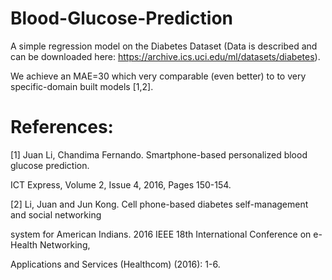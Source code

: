 # Blood-Glucose-Prediction

A simple regression model on the Diabetes Dataset (Data is described and can be downloaded here: https://archive.ics.uci.edu/ml/datasets/diabetes).

We achieve an MAE=30 which very comparable (even better) to to very specific-domain built models [1,2].

# References:

[1] Juan Li, Chandima Fernando. Smartphone-based personalized blood glucose prediction.

ICT Express, Volume 2, Issue 4, 2016, Pages 150-154.

[2] Li, Juan and Jun Kong. Cell phone-based diabetes self-management and social networking

system for American Indians. 2016 IEEE 18th International Conference on e-Health Networking,

Applications and Services (Healthcom) (2016): 1-6.
